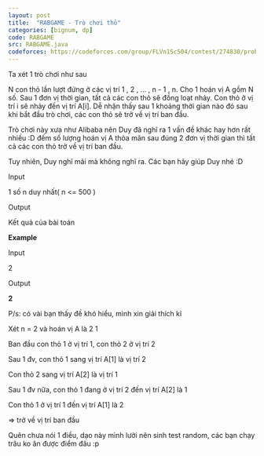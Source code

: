 ```yaml
---
layout: post
title:  "RABGAME - Trò chơi thỏ"
categories: [bignum, dp]
code: RABGAME
src: RABGAME.java
codeforces: https://codeforces.com/group/FLVn1Sc504/contest/274830/problem/J
---
```




  


Ta xét 1 trò chơi như sau

N con thỏ lần lượt đứng ở các vị trí 1 , 2 , ... , n - 1 , n. Cho 1 hoán vị A gồm N số. Sau 1 đơn vị thời gian, tất cả các con thỏ sẽ đồng loạt nhảy. Con thỏ ở vị trí i sẽ nhảy đến vị trí A\[i\]. Dễ nhận thấy sau 1 khoảng thời gian nào đó sau khi bắt đầu trò chơi, các con thỏ sẽ trở về vị trí ban đầu.

Trò chơi này xưa như Alibaba nên Duy đã nghĩ ra 1 vấn đề khác hay hơn rất nhiều :D đếm số lượng hoán vị A thỏa mãn sau đúng 2 đơn vị thời gian thì tất cả các con thỏ trở về vị trí ban đầu.

Tuy nhiên, Duy nghĩ mãi mà không nghĩ ra. Các bạn hãy giúp Duy nhé :D  

  

Input

1 số n duy nhất( n <= 500 )  

Output

Kết quả của bài toán

  

**Example**

Input

2

Output

**2**

P/s: có vài bạn thấy đề khó hiểu, mình xin giải thích kĩ

Xét n = 2 và hoán vị A là 2 1

Ban đầu con thỏ 1 ở vị trí 1, con thỏ 2 ở vị trí 2

Sau 1 đv, con thỏ 1 sang vị trí A\[1\] là vị trí 2

Con thỏ 2 sang vị trí A\[2\] là vị trí 1

Sau 1 đv nữa, con thỏ 1 đang ở vị trí 2 đến vị trí A\[2\] là 1

Con thỏ 1 ở vị trí 1 đến vị trí A\[1\] là 2

\=> trở về vị trí ban đầu

Quên chưa nói 1 điều, dạo này mình lười nên sinh test random, các bạn chạy trâu ko ăn được điểm đâu :p

<!--more-->

